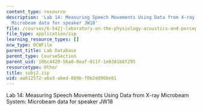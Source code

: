 ```yaml
---
content_type: resource
description: 'Lab 14: Measuring Speech Movements Using Data from X-ray Microbeam System:
  Microbeam data for speaker JW18'
file: /courses/6-542j-laboratory-on-the-physiology-acoustics-and-perception-of-speech-fall-2005/aa612572a6a3abed809bf0b2dd90be61_subj2.zip
file_type: application/zip
learning_resource_types: []
ocw_type: OCWFile
parent_title: Lab Database
parent_type: CourseSection
parent_uid: 10bc4420-56a8-8eaf-011f-1e0381b8f295
resourcetype: Other
title: subj2.zip
uid: aa612572-a6a3-abed-809b-f0b2dd90be61
---
```

Lab 14: Measuring Speech Movements Using Data from X-ray Microbeam System: Microbeam data for speaker JW18

